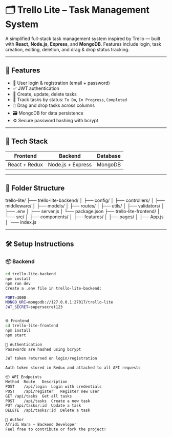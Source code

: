 # 🗂️ Trello Lite – Task Management System

A simplified full-stack task management system inspired by Trello — built with **React**, **Node.js**, **Express**, and **MongoDB**. Features include login, task creation, editing, deletion, and drag & drop status tracking.

---

## 🚀 Features

- 🔐 User login & registration (email + password)
- ✅ JWT authentication
- 📝 Create, update, delete tasks
- 📅 Track tasks by status: `To Do`, `In Progress`, `Completed`
- 🖱️ Drag and drop tasks across columns
- 🗃️ MongoDB for data persistence
- ⚙️ Secure password hashing with bcrypt

---

## 🔧 Tech Stack

| Frontend         | Backend           | Database |
|------------------|-------------------|----------|
| React + Redux    | Node.js + Express | MongoDB  |


---

## 📁 Folder Structure
trello-lite/
├── trello-lite-backend/
│ ├── config/
│ ├── controllers/
│ ├── middleware/
│ ├── models/
│ ├── routes/
│ ├── utils/
│ ├── validators/
│ ├── .env
│ ├── server.js
│ └── package.json
├── trello-lite-frontend/
│ └── src/
│ ├── components/
│ ├── features/
│ ├── pages/
│ ├── App.js
│ └── index.js

---

## 🛠️ Setup Instructions

### 📦 Backend

```bash
cd trello-lite-backend
npm install
npm run dev
Create a .env file in trello-lite-backend:

PORT=3000
MONGO_URI=mongodb://127.0.0.1:27017/trello-lite
JWT_SECRET=supersecret123


🌐 Frontend
cd trello-lite-frontend
npm install
npm start

🔐 Authentication
Passwords are hashed using bcrypt

JWT token returned on login/registration

Auth token stored in Redux and attached to all API requests

📦 API Endpoints
Method	Route	Description
POST	/api/login	Login with credentials
POST	/api/register	Register new user
GET	/api/tasks	Get all tasks
POST	/api/tasks	Create a new task
PUT	/api/tasks/:id	Update a task
DELETE	/api/tasks/:id	Delete a task

🙌 Author
Afridi Wara – Backend Developer
Feel free to contribute or fork the project!
